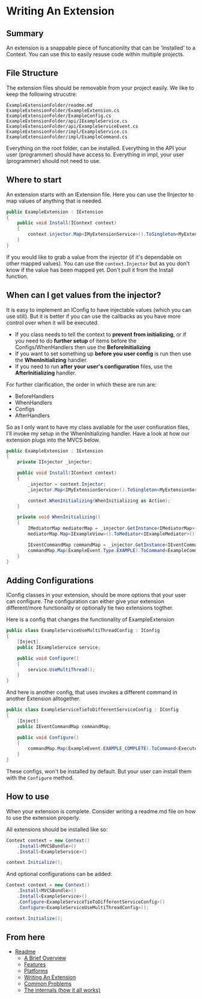 Writing An Extension
====================

Summary
-------

An extension is a snappable piece of funcationlity that can be 'Installed' to a Context. You can use this to easily resuse code within multiple projects.

File Structure
--------------

The extension files should be removable from your project easily. We like to keep the following strucutre:
```
ExampleExtensionFolder/readme.md
ExampleExtensionFolder/ExampleExtension.cs
ExampleExtensionFolder/ExampleConfig.cs
ExampleExtensionFolder/api/IExampleService.cs
ExampleExtensionFolder/api/ExampleServiceEvent.cs
ExampleExtensionFolder/impl/ExampleService.cs
ExampleExtensionFolder/impl/ExampleCommand.cs
```

Everything on the root folder, can be installed. Everything in the API your user (programmer) should have access to. Everything in impl, your user (programmer) should not need to use.

Where to start
--------------

An extension starts with an IExtension file. Here you can use the IInjector to map values of anything that is needed.

```csharp
public ExampleExtension : IExtension
{
	public void Install(IContext context)
    {
    	context.injector.Map<IMyExtensionService>().ToSingleton<MyExtensionService>();
    }
}
```

If you would like to grab a value from the injector (if it's dependable on other mapped values). You can use the ```context.Injector``` but as you don't know if the value has been mapped yet. Don't pull it from the Install function.

When can I get values from the injector?
----------------------------------------

It is easy to implement an IConfig to have injectable values (which you can use still). But it is better if you can use the callbacks as you have more control over when it will be executed.

- If you class needs to tell the context to **prevent from initializing**, or if you need to do **further setup** of items before the Configs/WhenHandlers then use the **BeforeInitializing**
- If you want to set something up **before you user config** is run then use the **WhenInitializing** handler.
- If you need to run **after your user's configuration** files, use the **AfterInitializing** handler.

For further clarification, the order in which these are run are:
- BeforeHandlers
- WhenHandlers
- Configs
- AfterHandlers

So as I only want to have my class avaliable for the user confiuration files, I'll invoke my setup in the WhenInitializing handler. Have a look at how our extension plugs into the MVCS below.

```csharp
public ExampleExtension : IExtension
{
	private IInjector _injector;

	public void Install(IContext context)
    {
		_injector = context.Injector;
    	_injector.Map<IMyExtensionService>().ToSingleton<MyExtensionService>();

		context.WhenInitializing(WhenInitializing as Action);
    }

	private void WhenInitializing()
	{
		IMediatorMap mediatorMap = _injector.GetInstance<IMediatorMap>();
		mediatorMap.Map<IExampleView>().ToMediator<IExampleMediator>();

		IEventCommandMap commandMap = _injector.GetInstance<IEventCommandMap>();
        commandMap.Map(ExampleEvent.Type.EXAMPLE).ToCommand<ExampleCommand>();
	}
}
```

Adding Configurations
---------------------

IConfig classes in your extension, should be more options that your user can configure. The configuration can either give your extension different/more functionality or optionally tie two extensions togther.

Here is a config that changes the functionality of ExampleExtension

```csharp
public class ExampleServiceUseMultiThreadConfig : IConfig 
{
	[Inject]
    public IExampleService service;

	public void Configure()
    {
    	service.UseMultiThread();
    }
}
```

And here is another config, that uses invokes a different command in another Extension alltogether.

```csharp
public class ExampleServiceTieToDifferentServiceConfig : IConfig
{
	[Inject]
    public IEventCommandMap commandMap;

	public void Configure()
    {
    	commandMap.Map(ExampleEvent.EXAMPLE_COMPLETE).ToCommand<ExecuteDifferentServiceCommand>();
    }
}
```

These configs, won't be installed by default. But your user can install them with the ```Configure``` method.

How to use
----------

When your extension is complete. Consider writing a readme.md file on how to use the extension properly.

All extensions should be installed like so:

```csharp
Context context = new Context()
	.Install<MVCSBundle>()
	.Install<ExampleService>()

context.Initialize();
```

And optional configurations can be added:

```csharp
Context context = new Context()
	.Install<MVCSBundle>()
	.Install<ExampleService>()
    .Configure<ExampleServiceTieToDifferentServiceConfig>()
    .Configure<ExampleServiceUseMultiThreadConfig>();

context.Initialize();
```

From here
---------

* [Readme](../README.md)
	* [A Brief Overview](./ABriefOverview.md)
	* [Features](./Features.md)
	* [Platforms](./Platforms.md)
	* [Writing An Extension](./WritingAnExtension.md)
	* [Common Problems](./CommonProblems.md)
	* [The internals (how it all works)](./TheInternals.md)
